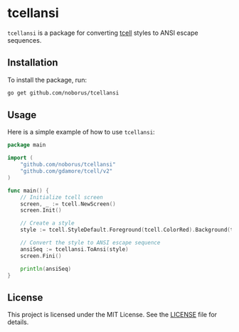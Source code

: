 # tcellansi

`tcellansi` is a package for converting [tcell](https://github.com/gdamore/tcell) styles to ANSI escape sequences.

## Installation

To install the package, run:

```sh
go get github.com/noborus/tcellansi
```

## Usage

Here is a simple example of how to use `tcellansi`:

```go
package main

import (
    "github.com/noborus/tcellansi"
    "github.com/gdamore/tcell/v2"
)

func main() {
    // Initialize tcell screen
    screen, _ := tcell.NewScreen()
    screen.Init()

    // Create a style
    style := tcell.StyleDefault.Foreground(tcell.ColorRed).Background(tcell.ColorBlack)

    // Convert the style to ANSI escape sequence
    ansiSeq := tcellansi.ToAnsi(style)
    screen.Fini()

    println(ansiSeq)
}
```

## License

This project is licensed under the MIT License. See the [LICENSE](LICENSE) file for details.